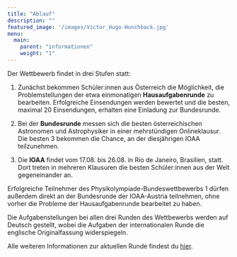 ```yaml
---
title: "Ablauf"
description: ""
featured_image: '/images/Victor_Hugo-Hunchback.jpg'
menu:
  main:
    parent: "informationen"
    weight: "1"
---
```


Der Wettbewerb findet in drei Stufen statt:
1. Zunächst bekommen Schüler:innen aus Österreich die Möglichkeit, die Problemstellungen der etwa einmonatigen **Hausaufgabenrunde** zu bearbeiten. Erfolgreiche Einsendungen werden bewertet und die besten, maximal 20 Einsendungen, erhalten eine Einladung zur Bundesrunde.

2. Bei der **Bundesrunde** messen sich die besten österreichischen Astronomen und Astrophysiker in einer mehrstündigen Onlineklausur.  Die besten 3 bekommen die Chance, an der diesjährigen IOAA teilzunehmen.

3. Die **IOAA** findet vom 17.08. bis 26.08. in Rio de Janeiro, Brasilien, statt. Dort treten in mehreren Klausuren die besten Schüler:innen aus der Welt gegeneinander an.

Erfolgreiche Teilnehmer des Physikolympiade-Bundeswettbewerbs 1 dürfen außerdem direkt an der Bundesrunde der IOAA-Austria teilnehmen, ohne vorher die Probleme der Hausaufgabenrunde bearbeitet zu haben.

Die Aufgabenstellungen bei allen drei Runden des Wettbewerbs werden auf Deutsch gestellt, wobei die Aufgaben der internationalen Runde die englische Originalfassung widerspiegeln.

Alle weiteren Informationen zur aktuellen Runde findest du [hier](/mitmachen).
